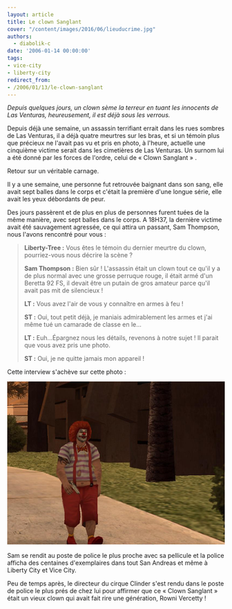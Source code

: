 ```yaml
---
layout: article
title: Le clown Sanglant
cover: "/content/images/2016/06/lieuducrime.jpg"
authors:
  - diabolik-c
date: '2006-01-14 00:00:00'
tags:
- vice-city
- liberty-city
redirect_from:
- /2006/01/13/le-clown-sanglant
---
```


_Depuis quelques jours, un clown sème la terreur en tuant les innocents de Las Venturas, heureusement, il est déjà sous les verrous._

Depuis déjà une semaine, un assassin terrifiant errait dans les rues sombres de Las Venturas, il a déjà quatre meurtres sur les bras, et si un témoin plus que précieux ne l'avait pas vu et pris en photo, à l'heure, actuelle une cinquième victime serait dans les cimetières de Las Venturas. Un surnom lui a été donné par les forces de l'ordre, celui de « Clown Sanglant » .

Retour sur un véritable carnage.

Il y a une semaine, une personne fut retrouvée baignant dans son sang, elle avait sept balles dans le corps et c'était la première d'une longue série, elle avait les yeux débordants de peur.

Des jours passèrent et de plus en plus de personnes furent tuées de la même manière, avec sept balles dans le corps. A 18H37, la dernière victime avait été sauvagement agressée, ce qui attira un passant, Sam Thompson, nous l'avons rencontré pour vous :

> **Liberty-Tree :** Vous êtes le témoin du dernier meurtre du clown, pourriez-vous nous décrire la scène ?
> 
> **Sam Thompson :** Bien sûr ! L'assassin était un clown tout ce qu'il y a de plus normal avec une grosse perruque rouge, il était armé d'un Beretta 92 FS, il devait être un putain de gros amateur parce qu'il avait pas mit de silencieux !
> 
> **LT :** Vous avez l'air de vous y connaître en armes à feu !
> 
> **ST :** Oui, tout petit déjà, je maniais admirablement les armes et j'ai même tué un camarade de classe en le...
> 
> **LT :** Euh...Épargnez nous les détails, revenons à notre sujet ! Il parait que vous avez pris une photo.
> 
> **ST :** Oui, je ne quitte jamais mon appareil !

Cette interview s'achève sur cette photo :

![](/content/images/2005/01/clown.jpg)

Sam se rendit au poste de police le plus proche avec sa pellicule et la police afficha des centaines d'exemplaires dans tout San Andreas et même à Liberty City et Vice City.

Peu de temps après, le directeur du cirque Clinder s'est rendu dans le poste de police le plus prés de chez lui pour affirmer que ce « Clown Sanglant » était un vieux clown qui avait fait rire une génération, Rowni Vercetty !